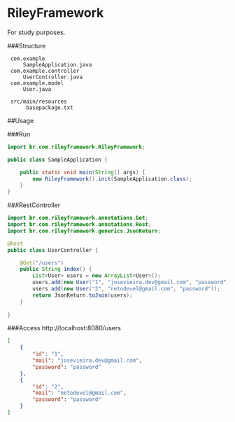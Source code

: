 # RileyFramework
For study purposes.

###Structure

     com.example
         SampleApplication.java
     com.example.controller
         UserController.java
     com.example.model
         User.java

     src/main/resources
          basepackage.txt


##Usage

###Run
```java
import br.com.rileyframework.RileyFramework;

public class SampleApplication {

	public static void main(String[] args) {
		new RileyFramework().init(SampleApplication.class);
	}
}
```

###RestController
```java
import br.com.rileyframework.annotations.Get;
import br.com.rileyframework.annotations.Rest;
import br.com.rileyframework.generics.JsonReturn;

@Rest
public class UserController {

	@Get("/users")
	public String index() {
		List<User> users = new ArrayList<User>();
		users.add(new User("1", "josevieira.dev@gmail.com", "password"));
		users.add(new User("2", "netodevel@gmail.com", "password"));
		return JsonReturn.toJson(users);
	}
  
}
```

###Access
    http://localhost:8080/users
```json
[
	{
		"id": "1",
		"mail": "josevieira.dev@gmail.com",
		"password": "password"
	},
	{
		"id": "2",
		"mail": "netodevel@gmail.com",
		"password": "password"
	}
]
```
